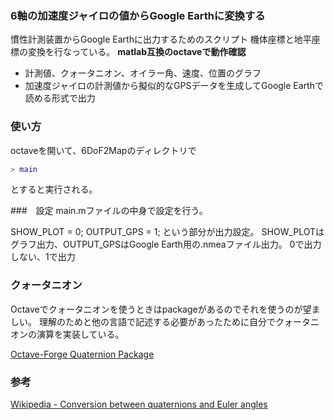 ### 6軸の加速度ジャイロの値からGoogle Earthに変換する
慣性計測装置からGoogle Earthに出力するためのスクリプト
機体座標と地平座標の変換を行なっている。
**matlab互換のoctaveで動作確認**

+ 計測値、クォータニオン、オイラー角、速度、位置のグラフ
+ 加速度ジャイロの計測値から擬似的なGPSデータを生成してGoogle Earthで読める形式で出力

### 使い方
octaveを開いて、6DoF2Mapのディレクトリで
```matlab
> main
```
とすると実行される。

###　設定
main.mファイルの中身で設定を行う。

SHOW_PLOT = 0;
OUTPUT_GPS = 1;
という部分が出力設定。
SHOW_PLOTはグラフ出力、OUTPUT_GPSはGoogle Earth用の.nmeaファイル出力。
0で出力しない、1で出力

### クォータニオン
Octaveでクォータニオンを使うときはpackageがあるのでそれを使うのが望ましい。
理解のためと他の言語で記述する必要があったために自分でクォータニオンの演算を実装している。

[Octave-Forge Quaternion Package](http://octave.sourceforge.net/quaternion/)

### 参考
[Wikipedia - Conversion between quaternions and Euler angles](http://en.wikipedia.org/wiki/Conversion_between_quaternions_and_Euler_angles)